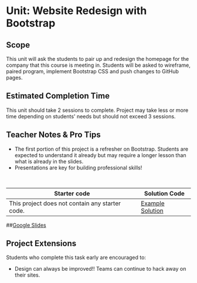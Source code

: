 # Unit: Website Redesign with Bootstrap


## Scope
This unit will ask the students to pair up and redesign the homepage for the company that this course is meeting in. Students will be asked to wireframe, paired program, implement Bootstrap CSS and push changes to GitHub pages. 

## Estimated Completion Time
This unit should take 2 sessions to complete. Project may take less or more time depending on students' needs but should not exceed 3 sessions.  

## Teacher Notes & Pro Tips
* The first portion of this project is a refresher on Bootstrap. Students are expected to understand it already but may require a longer lesson than what is already in the slides.
* Presentations are key for building professional skills!

<br>


| Starter code | Solution Code |
|-------|-------|
| This project does not contain any starter code.| [Example Solution](https://cdn.rawgit.com/Sheng0o0/redesign-weather.com/master/index.html)|

##[Google Slides](https://docs.google.com/presentation/d/1WJ4IBXeqAGkI6mhQIs6oWmMDOUtYgcb5h7j9zSy7qh4/edit?usp=sharing)

## Project Extensions
Students who complete this task early are encouraged to:

* Design can always be improved!! Teams can continue to hack away on their sites.




